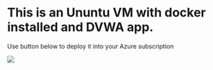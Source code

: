 # This is an Ununtu VM with docker installed and DVWA app.
Use button below to deploy it into your Azure subscription

[<img src="https://aka.ms/deploytoazurebutton">](https://portal.azure.com/#create/Microsoft.Template/uri/https%3A%2F%2Fraw.githubusercontent.com%2Fpczopik%2Fazure%2Fmain%2Fubuntu_docker_dvwa%2Ftemplate.json)
